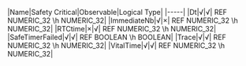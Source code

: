 ﻿

|Name|Safety Critical|Observable|Logical Type|
|-----|
|Dt|√|√| REF NUMERIC_32 \h NUMERIC_32|
|ImmediateNb|√|×| REF NUMERIC_32 \h NUMERIC_32|
|RTCtime|×|√| REF NUMERIC_32 \h NUMERIC_32|
|SafeTimerFailed|√|√| REF BOOLEAN \h BOOLEAN|
|Trace|√|√| REF NUMERIC_32 \h NUMERIC_32|
|VitalTime|√|√| REF NUMERIC_32 \h NUMERIC_32|

